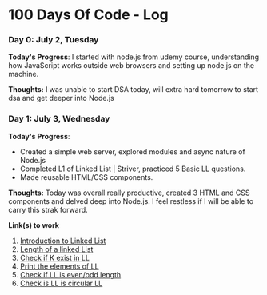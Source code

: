 # 100 Days Of Code - Log

### Day 0: July 2, Tuesday

**Today's Progress**: I started with node.js from udemy course, understanding how JavaScript works outside web browsers and setting up node.js on the machine.

**Thoughts:** I was unable to start DSA today, will extra hard tomorrow to start dsa and get deeper into Node.js

### Day 1: July 3, Wednesday

**Today's Progress**: 
- Created a simple web server, explored modules and async nature of Node.js
- Completed L1 of Linked List | Striver, practiced 5 Basic LL questions.
- Made reusable HTML/CSS components.

**Thoughts:** Today was overall really productive, created 3 HTML and CSS components and delved deep into Node.js. I feel restless if I will be able to carry this strak forward.

**Link(s) to work**
1. [Introduction to Linked List](https://practice.geeksforgeeks.org/problems/frequency-of-array-elements-1587115620/0)
2. [Length of a linked List](https://www.naukri.com/code360/problems/count-nodes-of-linked-list_5884?utm_source=youtube&utm_medium=affiliate&utm_campaign=Codestudio_Linkedlistseries&leftPanelTabValue=SUBMISSION)
3. [Check if K exist in LL](https://www.naukri.com/code360/problems/search-in-a-linked-list_975381?utm_source=youtube&utm_medium=affiliate&utm_campaign=Codestudio_Linkedlistseries&leftPanelTabValue=SUBMISSION)
4. [Print the elements of LL](https://www.geeksforgeeks.org/problems/print-linked-list-elements/1?page=1&category=Linked%20List&sortBy=difficulty)
5. [Check if LL is even/odd length](https://www.geeksforgeeks.org/problems/linked-list-length-even-or-odd/1?page=1&category=Linked%20List&sortBy=difficulty)
6. [Check is LL is circular LL](https://www.geeksforgeeks.org/problems/circular-linked-list/1?page=1&category=Linked%20List&sortBy=difficulty)
